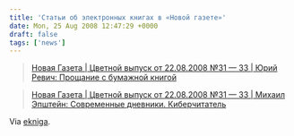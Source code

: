 ```yaml
---
title: 'Статьи об электронных книгах в «Новой газете»'
date: Mon, 25 Aug 2008 12:47:29 +0000
draft: false
tags: ['news']
---
```


> [Новая Газета | Цветной выпуск от 22.08.2008 №31 — 33 | Юрий Ревич: Прощание с бумажной книгой](http://www.novayagazeta.ru/data/2008/color31/06.html#)

> [Новая Газета | Цветной выпуск от 22.08.2008 №31 — 33 | Михаил Эпштейн: Современные дневники. Киберчитатель](http://www.novayagazeta.ru/data/2008/color31/08.html)

Via [ekniga](http://ekniga.livejournal.com/47408.html).
